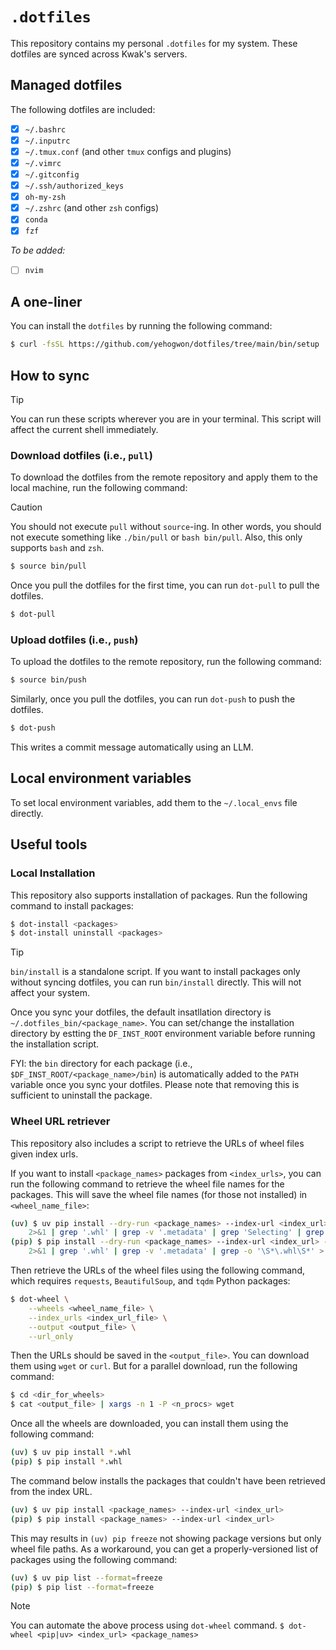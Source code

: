 # `.dotfiles`

This repository contains my personal `.dotfiles` for my system. These dotfiles are synced across Kwak's servers.

## Managed dotfiles

The following dotfiles are included:

- [x] `~/.bashrc`
- [x] `~/.inputrc`
- [x] `~/.tmux.conf` (and other `tmux` configs and plugins)
- [x] `~/.vimrc`
- [x] `~/.gitconfig`
- [x] `~/.ssh/authorized_keys`
- [x] `oh-my-zsh`
- [x] `~/.zshrc` (and other `zsh` configs)
- [x] `conda`
- [x] `fzf`

*To be added:*

- [ ] `nvim`

## A one-liner

You can install the `dotfiles` by running the following command:

```bash
$ curl -fsSL https://github.com/yehogwon/dotfiles/tree/main/bin/setup | bash
```

## How to sync

> [!TIP]
> You can run these scripts wherever you are in your terminal. This script will affect the current shell immediately.

### Download dotfiles (i.e., `pull`)

To download the dotfiles from the remote repository and apply them to the local machine, run the following command:

> [!CAUTION]
> You should not execute `pull` without `source`-ing. In other words, you should not execute something like `./bin/pull` or `bash bin/pull`. Also, this only supports `bash` and `zsh`.

```bash
$ source bin/pull
```

Once you pull the dotfiles for the first time, you can run `dot-pull` to pull the dotfiles.

```bash
$ dot-pull
```

### Upload dotfiles (i.e., `push`)

To upload the dotfiles to the remote repository, run the following command:

```bash
$ source bin/push
```

Similarly, once you pull the dotfiles, you can run `dot-push` to push the dotfiles.

```bash
$ dot-push
```

This writes a commit message automatically using an LLM.

## Local environment variables

To set local environment variables, add them to the `~/.local_envs` file directly.

## Useful tools

### Local Installation

This repository also supports installation of packages. Run the following command to install packages:

```bash
$ dot-install <packages>
$ dot-install uninstall <packages>
```

> [!TIP]
> `bin/install` is a standalone script. If you want to install packages only without syncing dotfiles, you can run `bin/install` directly. This will not affect your system.

Once you sync your dotfiles, the default insatllation directory is `~/.dotfiles_bin/<package_name>`. You can set/change the installation directory by estting the `DF_INST_ROOT` environment variable before running the installation script.

FYI: the `bin` directory for each package (i.e., `$DF_INST_ROOT/<package_name>/bin`) is automatically added to the `PATH` variable once you sync your dotfiles. Please note that removing this is sufficient to uninstall the package.

### Wheel URL retriever

This repository also includes a script to retrieve the URLs of wheel files given index urls. 

If you want to install `<package_names>` packages from `<index_urls>`, you can run the following command to retrieve the wheel file names for the packages. This will save the wheel file names (for those not installed) in `<wheel_name_file>`:

```bash
(uv) $ uv pip install --dry-run <package_names> --index-url <index_url> --verbose \
    2>&1 | grep '.whl' | grep -v '.metadata' | grep 'Selecting' | grep -oP '\(\K[^)]*(?=\))' > <wheel_name_file>
(pip) $ pip install --dry-run <package_names> --index-url <index_url> --verbose \
    2>&1 | grep '.whl' | grep -v '.metadata' | grep -o '\S*\.whl\S*' > <wheel_name_file>
```

Then retrieve the URLs of the wheel files using the following command, which requires `requests`, `BeautifulSoup`, and `tqdm` Python packages:

```bash
$ dot-wheel \
    --wheels <wheel_name_file> \
    --index_urls <index_url_file> \
    --output <output_file> \
    --url_only
```

Then the URLs should be saved in the `<output_file>`. You can download them using `wget` or `curl`. But for a parallel download, run the following command:

```bash
$ cd <dir_for_wheels>
$ cat <output_file> | xargs -n 1 -P <n_procs> wget
```

Once all the wheels are downloaded, you can install them using the following command:

```bash
(uv) $ uv pip install *.whl
(pip) $ pip install *.whl
```

The command below installs the packages that couldn't have been retrieved from the index URL. 

```bash
(uv) $ uv pip install <package_names> --index-url <index_url>
(pip) $ pip install <package_names> --index-url <index_url>
```

This may results in `(uv) pip freeze` not showing package versions but only wheel file paths. As a workaround, you can get a properly-versioned list of packages using the following command:

```bash
(uv) $ uv pip list --format=freeze
(pip) $ pip list --format=freeze
```

> [!NOTE]
> You can automate the above process using `dot-wheel` command.
> `$ dot-wheel <pip|uv> <index_url> <package_names>`
